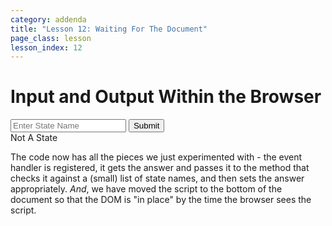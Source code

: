 ```yaml
---
category: addenda
title: "Lesson 12: Waiting For The Document"
page_class: lesson
lesson_index: 12
---
```


# Input and Output Within the Browser
<input type=text placeholder='Enter State Name' id=state-name-box>
<input type=submit id=submit-state>
<div id=answer class='answer'>Not A State</div>

The code now has all the pieces we just experimented with - the event handler is registered, it gets the answer and passes it to the method that checks it against a (small) list of state names, and then sets the answer appropriately. *And*, we have moved the script to the bottom of the document so that the DOM is "in place" by the time the browser sees the script.

<script>
  function check_state(text) {
	if(text == 'AL' || text == 'AR' || text == 'WY') {
            set_answer('State!');
	} else {
            set_answer('Not A State');
	}
    }

    function set_answer(text) {
	document.getElementById('answer').innerHTML = text;
  }
  function check_inputbox() {
  check_state(document.getElementById('state-name-box').value);
  }
    document.getElementById('submit-state').addEventListener('click', check_inputbox);
</script>
